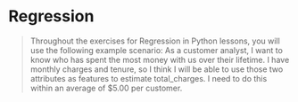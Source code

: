 # Regression

> Throughout the exercises for Regression in Python lessons, you will use the following example scenario: As a customer analyst, I want to know who has spent the most money with us over their lifetime. I have monthly charges and tenure, so I think I will be able to use those two attributes as features to estimate total_charges. I need to do this within an average of $5.00 per customer.